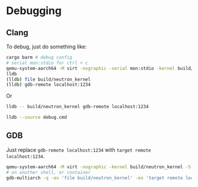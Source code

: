 # Debugging

## Clang

To debug, just do something like:

```bash
cargo barm # debug config
# serial mon:stdio for ctrl + c
qemu-system-aarch64 -M virt -nographic -serial mon:stdio -kernel build/neutron_kernel -S -s
lldb
(lldb) file build/neutron_kernel
(lldb) gdb-remote localhost:1234
```

Or

```bash
lldb -- build/neutron_kernel gdb-remote localhost:1234
```

```bash
lldb --source debug.cmd
```

## GDB

Just replace `gdb-remote localhost:1234` with `target remote localhost:1234`.

```bash
qemu-system-aarch64 -M virt -nographic -kernel build/neutron_kernel -S -s
# on another shell, or container
gdb-multiarch -q -ex 'file build/neutron_kernel' -ex 'target remote localhost:1234'
```
